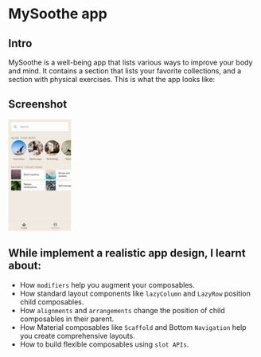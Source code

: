 # MySoothe app


## Intro
MySoothe is a well-being app that lists various ways to improve your body and mind. It contains a
section that lists your favorite collections, and a section with physical exercises. This is what
the app looks like:

## Screenshot
<img src = "Screenshots/MySoothe.png" alt = "MySoothe app preview" width = "25%">

## While implement a realistic app design, I learnt about:

  -  How ```modifiers``` help you augment your composables.
  -  How standard layout components like ```lazyColumn``` and ```LazyRow``` position child composables.
  -  How ```alignments``` and ```arrangements``` change the position of child composables in their parent.
  -  How Material composables like ```Scaffold``` and Bottom ```Navigation``` help you create comprehensive layouts.
  -  How to build flexible composables using ```slot APIs```.
